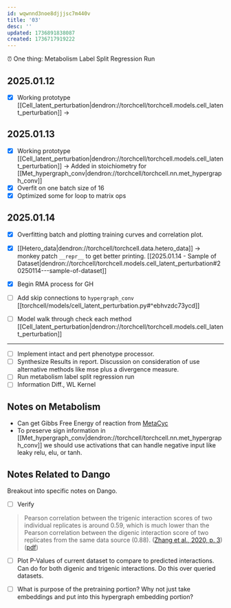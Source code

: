 ```yaml
---
id: wqwnnd3noe8djjjsc7m440v
title: '03'
desc: ''
updated: 1736891838087
created: 1736717919222
---
```

⏰ One thing: Metabolism Label Split Regression Run

## 2025.01.12

- [x] Working prototype [[Cell_latent_perturbation|dendron://torchcell/torchcell.models.cell_latent_perturbation]] →

## 2025.01.13

- [x] Working prototype [[Cell_latent_perturbation|dendron://torchcell/torchcell.models.cell_latent_perturbation]] → Added in stoichiometry for [[Met_hypergraph_conv|dendron://torchcell/torchcell.nn.met_hypergraph_conv]]
- [x] Overfit on one batch size of 16
- [x] Optimized some for loop to matrix ops

## 2025.01.14

- [x] Overfitting batch and plotting training curves and correlation plot.
- [x] [[Hetero_data|dendron://torchcell/torchcell.data.hetero_data]] → monkey patch `__repr__` to get better printing. [[2025.01.14 - Sample of Dataset|dendron://torchcell/torchcell.models.cell_latent_perturbation#20250114---sample-of-dataset]]
- [x] Begin RMA process for GH
- [ ] Add skip connections to `hypergraph_conv` [[torchcell/models/cell_latent_perturbation.py#^ebhvzdc73ycd]]
- [ ] Model walk through check each method [[Cell_latent_perturbation|dendron://torchcell/torchcell.models.cell_latent_perturbation]]


***

- [ ] Implement intact and pert phenotype processor.
- [ ] Synthesize Results in report. Discussion on consideration of use alternative methods like mse plus a divergence measure.
- [ ] Run metabolism label split regression run
- [ ] Information Diff., WL Kernel

## Notes on Metabolism

- Can get Gibbs Free Energy of reaction from [MetaCyc](https://biocyc.org/reaction?orgid=META&id=D-LACTATE-DEHYDROGENASE-CYTOCHROME-RXN)
- To preserve sign information in [[Met_hypergraph_conv|dendron://torchcell/torchcell.nn.met_hypergraph_conv]] we should use activations that can handle negative input like leaky relu, elu, or tanh.

## Notes Related to Dango

Breakout into specific notes on Dango.

- [ ] Verify

> Pearson correlation between the trigenic interaction scores of two individual replicates is around 0.59, which is much lower than the Pearson correlation between the digenic interaction score of two replicates from the same data source (0.88). ([Zhang et al., 2020, p. 3](zotero://select/library/items/PJFDVT8Y)) ([pdf](zotero://open-pdf/library/items/AFBC5E89?page=3&annotation=D8D949VF))

- [ ] Plot P-Values of current dataset to compare to predicted interactions. Can do for both digenic and trigenic interactions. Do this over queried datasets.

- [ ] What is purpose of the pretraining portion? Why not just take embeddings and put into this hypergraph embedding portion?
